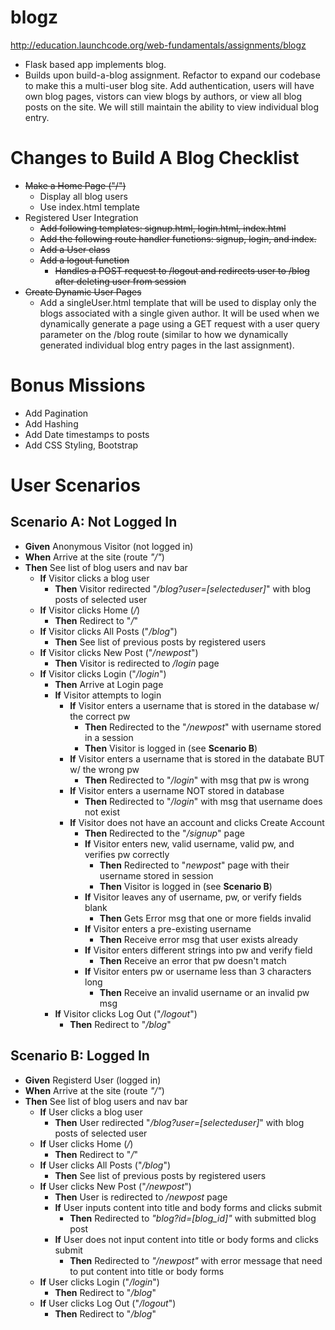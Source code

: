 # blogz
http://education.launchcode.org/web-fundamentals/assignments/blogz
- Flask based app implements blog.  
- Builds upon build-a-blog assignment.  Refactor to expand our codebase to make this a multi-user blog site.  Add authentication, users will have own blog pages, vistors can view blogs by authors, or view all blog posts on the site.  We will still maintain the ability to view individual blog entry.
 # Changes to Build A Blog Checklist
- ~~Make a Home Page ("/")~~
    - Display all blog users
    - Use index.html template
- Registered User Integration
    - ~~Add following templates: signup.html, login.html, index.html~~
    - ~~Add the following route handler functions: signup, login, and index.~~
    - ~~Add a User class~~
    - ~~Add a logout function~~
        - ~~Handles a POST request to /logout and redirects user to /blog after deleting user from session~~
- ~~Create Dynamic User Pages~~
    - Add a singleUser.html template that will be used to display only the blogs associated with a single given author. It will be used when we dynamically generate a page using a GET request with a user query parameter on the /blog route (similar to how we dynamically generated individual blog entry pages in the last assignment).
# Bonus Missions
- Add Pagination
- Add Hashing
- Add Date timestamps to posts
- Add CSS Styling, Bootstrap 
# User Scenarios
## Scenario A: Not Logged In
- **Given** Anonymous Visitor (not logged in)
- **When** Arrive at the site (route _"/"_)
- **Then** See list of blog users and nav bar
    - **If** Visitor clicks a blog user
        - **Then** Visitor redirected "_/blog?user=[selecteduser]_" with blog posts of selected user
    - **If** Visitor clicks Home (_/_)
        - **Then** Redirect to "_/_"
    - **If** Visitor clicks All Posts ("_/blog_")
         - **Then** See list of previous posts by registered users
    - **If** Visitor clicks New Post ("_/newpost_")
        - **Then** Visitor is redirected to _/login_ page
    - **If** Visitor clicks Login ("_/login_")
        - **Then** Arrive at Login page
        - **If** Visitor attempts to login
            - **If** Visitor enters a username that is stored in the database w/ the correct pw
                - **Then** Redirected to the "_/newpost_" with username stored in a session
                - **Then** Visitor is logged in (see **Scenario B**)
            - **If** Visitor enters a username that is stored in the databate BUT w/ the wrong pw
                - **Then** Redirected to "_/login_" with msg that pw is wrong
            - **If** Visitor enters a username NOT stored in database
                - **Then** Redirected to "_/login_" with msg that username does not exist
            - **If** Visitor does not have an account and clicks Create Account
                - **Then** Redirected to the "_/signup_" page
                - **If** Visitor enters new, valid username, valid pw, and verifies pw correctly
                    - **Then** Redirected to "_newpost_" page with their username stored in session
                    - **Then** Visitor is logged in (see **Scenario B**)
                - **If** Visitor leaves any of username, pw, or verify fields blank
                    - **Then** Gets Error msg that one or more fields invalid
                - **If** Visitor enters a pre-existing username
                    - **Then** Receive error msg that user exists already
                - **If** Visitor enters different strings into pw and verify field
                    - **Then** Receive an error that pw doesn't match
                - **If** Visitor enters pw or username less than 3 characters long
                    - **Then** Receive an invalid username or an invalid pw msg
        - **If** Visitor clicks Log Out ("_/logout_")
            - **Then** Redirect to "_/blog_"
                 
## Scenario B: Logged In
- **Given** Registerd User (logged in)
- **When** Arrive at the site (route _"/"_)
- **Then** See list of blog users and nav bar
    - **If** User clicks a blog user
        - **Then** User redirected "_/blog?user=[selecteduser]_" with blog posts of selected user
    - **If** User clicks Home (_/_)
        - **Then** Redirect to "_/_"
    - **If** User clicks All Posts ("_/blog_")
         - **Then** See list of previous posts by registered users
    - **If** User clicks New Post ("_/newpost_")
        - **Then** User is redirected to _/newpost_ page
        - **If** User inputs content into title and body forms and clicks submit
            - **Then** Redirected to _"blog?id=[blog_id]"_ with submitted blog post 
        - **If** User does not input content into title or body forms and clicks submit
            - **Then** Redirected to _"/newpost"_ with error message that need to put content into title or body forms
    - **If** User clicks Login ("_/login_")
        - **Then** Redirect to "_/blog_"
    - **If** User clicks Log Out ("_/logout_")
        - **Then** Redirect to "_/blog_"



